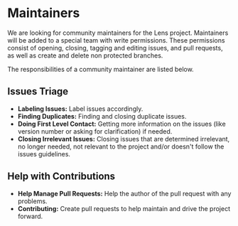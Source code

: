 # Maintainers

We are looking for community maintainers for the Lens project. Maintainers will be added to a special team with write permissions. These permissions consist of opening, closing, tagging and editing issues, and pull requests, as well as create and delete non protected branches.

The responsibilities of a community maintainer are listed below.

## Issues Triage

* **Labeling Issues:** Label issues accordingly.
* **Finding Duplicates:** Finding and closing duplicate issues.
* **Doing First Level Contact:** Getting more information on the issues (like version number or asking for clarification) if needed.
* **Closing Irrelevant Issues:** Closing issues that are determined irrelevant, no longer needed, not relevant to the project and/or doesn't follow the issues guidelines.

## Help with Contributions

* **Help Manage Pull Requests:** Help the author of the pull request with any problems.
* **Contributing:** Create pull requests to help maintain and drive the project forward.

